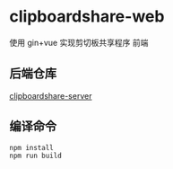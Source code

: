 # clipboardshare-web

使用 gin+vue 实现剪切板共享程序 前端

## 后端仓库

[clipboardshare-server](https://github.com/sxzhi799/clipboardshare-server)

## 编译命令

```
npm install
npm run build
```




